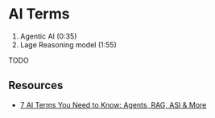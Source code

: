 # AI Terms
1. Agentic AI (0:35)
2. Lage Reasoning model (1:55)


TODO

## Resources
* [7 AI Terms You Need to Know: Agents, RAG, ASI & More](https://youtu.be/VSFuqMh4hus?si=nMpXOyvdW3WAE2pG)

